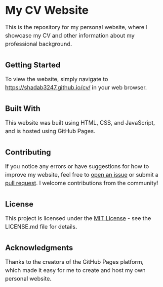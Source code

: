 <h1 style="font-size: 36px; font-weight: bold; margin-bottom: 20px;">My CV Website</h1>
<p style="font-size: 18px; line-height: 1.5; margin-bottom: 20px;">
This is the repository for my personal website, where I showcase my CV and other information about my professional background.
</p>
<h4 style="font-size: 24px; font-weight: bold; margin-top: 40px; margin-bottom: 10px;">Getting Started</h4>
<p style="font-size: 18px; line-height: 1.5; margin-bottom: 20px;">
To view the website, simply navigate to <a href="https://shadab3247.github.io/cv/">https://shadab3247.github.io/cv/</a> in your web browser.
</p>
<h4 style="font-size: 24px; font-weight: bold; margin-top: 40px; margin-bottom: 10px;">Built With</h4>
<p style="font-size: 18px; line-height: 1.5; margin-bottom: 20px;">
This website was built using HTML, CSS, and JavaScript, and is hosted using GitHub Pages.
</p>
<h4 style="font-size: 24px; font-weight: bold; margin-top: 40px; margin-bottom: 10px;">Contributing</h4>
<p style="font-size: 18px; line-height: 1.5; margin-bottom: 20px;">
If you notice any errors or have suggestions for how to improve my website, feel free to <a href="https://github.com/shadab3247/cv/issues/new">open an issue</a> or submit a <a href="https://github.com/shadab3247/cv/pulls">pull request</a>. I welcome contributions from the community!
</p>
<h4 style="font-size: 24px; font-weight: bold; margin-top: 40px; margin-bottom: 10px;">License</h4>
<p style="font-size: 18px; line-height: 1.5; margin-bottom: 20px;">
This project is licensed under the <a href="LICENSE.md">MIT License</a> - see the LICENSE.md file for details.
</p>
<h4 style="font-size: 24px; font-weight: bold; margin-top: 40px; margin-bottom: 10px;">Acknowledgments</h4>
<p style="font-size: 18px; line-height: 1.5; margin-bottom: 20px;">
Thanks to the creators of the GitHub Pages platform, which made it easy for me to create and host my own personal website.
</p>

